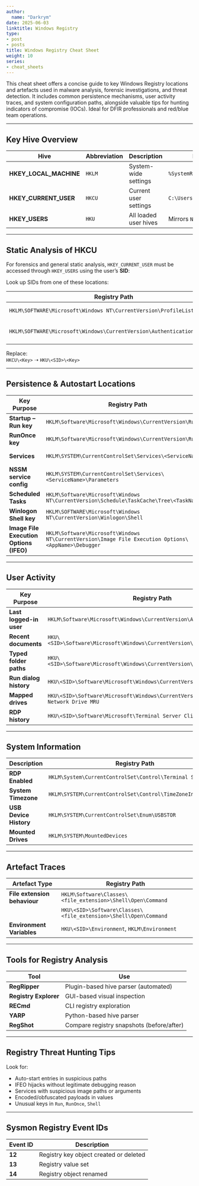 ```yaml
---
author:
  name: "Darkrym"
date: 2025-06-03
linktitle: Windows Registry
type:
- post
- posts
title: Windows Registry Cheat Sheet
weight: 10
series:
- cheat_sheets
---
```


This cheat sheet offers a concise guide to key Windows Registry locations and artefacts used in malware analysis, forensic investigations, and threat detection. It includes common persistence mechanisms, user activity traces, and system configuration paths, alongside valuable tips for hunting indicators of compromise (IOCs). Ideal for DFIR professionals and red/blue team operations.

---

## Key Hive Overview

| Hive                   | Abbreviation | Description           | File Location                  |
| ---------------------- | ------------ | --------------------- | ------------------------------ |
| **HKEY_LOCAL_MACHINE** | `HKLM`       | System-wide settings  | `%SystemRoot%\System32\Config` |
| **HKEY_CURRENT_USER**  | `HKCU`       | Current user settings | `C:\Users\[user]\NTUSER.DAT`   |
| **HKEY_USERS**         | `HKU`        | All loaded user hives | Mirrors `NTUSER.DAT`           |

---

## Static Analysis of HKCU

For forensics and general static analysis, `HKEY_CURRENT_USER` must be accessed through `HKEY_USERS` using the user’s **SID**:

Look up SIDs from one of these locations:

| Registry Path                                                           | Purpose           |
| ----------------------------------------------------------------------- | ----------------- |
| `HKLM\SOFTWARE\Microsoft\Windows NT\CurrentVersion\ProfileList`         | All user profiles |
| `HKLM\SOFTWARE\Microsoft\Windows\CurrentVersion\Authentication\LogonUI` | Most recent user  |

Replace:  
`HKCU\<Key>` ➝ `HKU\<SID>\<Key>`

---

## Persistence & Autostart Locations

| Key Purpose          | Registry Path                                                                                     | Common Misuse                        |
|----------------------|---------------------------------------------------------------------------------------------------|--------------------------------------|
| **Startup – Run key**         | `HKLM\Software\Microsoft\Windows\CurrentVersion\Run`                                               | Startup persistence                  |
| **RunOnce key**              | `HKLM\Software\Microsoft\Windows\CurrentVersion\RunOnce`                                           | One-time execution                   |
| **Services**                | `HKLM\SYSTEM\CurrentControlSet\Services\<ServiceName>`                                              | Malicious service creation           |
| **NSSM service config**     | `HKLM\SYSTEM\CurrentControlSet\Services\<ServiceName>\Parameters`                                  | NSSM-based persistence               |
| **Scheduled Tasks**         | `HKLM\Software\Microsoft\Windows NT\CurrentVersion\Schedule\TaskCache\Tree\<TaskName>`              | Scheduled task abuse                 |
| **Winlogon Shell key**      | `HKLM\SOFTWARE\Microsoft\Windows NT\CurrentVersion\Winlogon\Shell`                                 | Shell hijacking                      |
| **Image File Execution Options (IFEO)** | `HKLM\Software\Microsoft\Windows NT\CurrentVersion\Image File Execution Options\<AppName>\Debugger` | Binary hijacking/debugger abuse     |

---

## User Activity

| Key Purpose         | Registry Path                                                                                   |
|---------------------|-------------------------------------------------------------------------------------------------|
| **Last logged-in user**     | `HKLM\Software\Microsoft\Windows\CurrentVersion\Authentication\LogonUI`                          |
| **Recent documents**        | `HKU\<SID>\Software\Microsoft\Windows\CurrentVersion\Explorer\RecentDocs`                       |
| **Typed folder paths**      | `HKU\<SID>\Software\Microsoft\Windows\CurrentVersion\Explorer\TypedPaths`                       |
| **Run dialog history**      | `HKU\<SID>\Software\Microsoft\Windows\CurrentVersion\Explorer\RunMRU`                           |
| **Mapped drives**           | `HKU\<SID>\Software\Microsoft\Windows\CurrentVersion\Explorer\Map Network Drive MRU`            |
| **RDP history**             | `HKU\<SID>\Software\Microsoft\Terminal Server Client\Default`                                   |

---

## System Information

| Description         | Registry Path                                                              |
|---------------------|-----------------------------------------------------------------------------|
| **RDP Enabled**              | `HKLM\System\CurrentControlSet\Control\Terminal Server\`                  |
| **System Timezone**          | `HKLM\SYSTEM\CurrentControlSet\Control\TimeZoneInformation`              |
| **USB Device History**       | `HKLM\SYSTEM\CurrentControlSet\Enum\USBSTOR`                             |
| **Mounted Drives**          | `HKLM\SYSTEM\MountedDevices`                                            |

---

## Artefact Traces

| Artefact Type         | Registry Path                                                                 |
|------------------------|-------------------------------------------------------------------------------|
| **File extension behaviour** | `HKLM\Software\Classes\<file_extension>\Shell\Open\Command`                 |
|                          | `HKU\<SID>\Software\Classes\<file_extension>\Shell\Open\Command`             |
| **Environment Variables**    | `HKU\<SID>\Environment`, `HKLM\Environment`                               |

---

## Tools for Registry Analysis

| Tool             | Use                                           |
|------------------|-----------------------------------------------|
| **RegRipper**     | Plugin-based hive parser (automated)         |
| **Registry Explorer** | GUI-based visual inspection                |
| **RECmd**         | CLI registry exploration                     |
| **YARP**          | Python-based hive parser                     |
| **RegShot**       | Compare registry snapshots (before/after)    |

---

## Registry Threat Hunting Tips

Look for:
- Auto-start entries in suspicious paths
- IFEO hijacks without legitimate debugging reason
- Services with suspicious image paths or arguments
- Encoded/obfuscated payloads in values
- Unusual keys in `Run`, `RunOnce`, `Shell`

---

## Sysmon Registry Event IDs

| Event ID | Description                                |
|----------|--------------------------------------------|
| **12**   | Registry key object created or deleted     |
| **13**   | Registry value set                         |
| **14**   | Registry object renamed                    |
